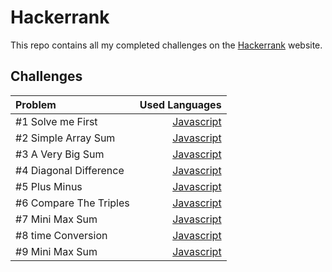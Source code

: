 # Hackerrank

This repo contains all my completed challenges on the [Hackerrank](https://hackerrank.com/) website.

## Challenges

| Problem | Used Languages |
| :------ | ------: |
| #1 Solve me First | <!-- [Java](.),--> [Javascript](.) |
| #2 Simple Array Sum | <!-- [Java](.),--> [Javascript](.) |
| #3 A Very Big Sum | <!-- [Java](.),--> [Javascript](.) |
| #4 Diagonal Difference | <!-- [Java](.),--> [Javascript](.) |
| #5 Plus Minus | <!-- [Java](.),--> [Javascript](.) |
| #6 Compare The Triples | <!-- [Java](.),--> [Javascript](.) |
| #7 Mini Max Sum | <!-- [Java](.),--> [Javascript](.) |
| #8 time Conversion | <!-- [Java](.),--> [Javascript](.) |
| #9 Mini Max Sum | <!-- [Java](.),--> [Javascript](.) |
